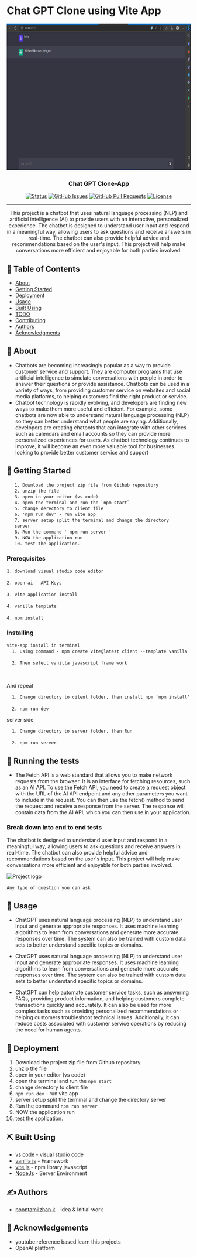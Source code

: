 # Chat GPT Clone using Vite App

<p align="center">
  <a href="" rel="noopener">
 <img width=1000px height=400px src="./chatgpt.png" alt="Project logo"></a>
</p>

<h3 align="center">Chat GPT Clone-App</h3>

<div align="center">

  [![Status](https://img.shields.io/badge/status-active-success.svg)]() 
  [![GitHub Issues](https://img.shields.io/github/issues/kylelobo/The-Documentation-Compendium.svg)](https://github.com/kylelobo/The-Documentation-Compendium/issues)
  [![GitHub Pull Requests](https://img.shields.io/github/issues-pr/kylelobo/The-Documentation-Compendium.svg)](https://github.com/kylelobo/The-Documentation-Compendium/pulls)
  [![License](https://img.shields.io/badge/license-MIT-blue.svg)](/LICENSE)

</div>

---

<p align="center"> This project is a chatbot that uses natural language processing (NLP) and artificial intelligence (AI) to provide users with an interactive, personalized experience. The chatbot is designed to understand user input and respond in a meaningful way, allowing users to ask questions and receive answers in real-time. The chatbot can also provide helpful advice and recommendations based on the user's input. This project will help make conversations more efficient and enjoyable for both parties involved.
    <br> 
</p>

## 📝 Table of Contents
- [About](#about)
- [Getting Started](#getting_started)
- [Deployment](#deployment)
- [Usage](#usage)
- [Built Using](#built_using)
- [TODO](../TODO.md)
- [Contributing](../CONTRIBUTING.md)
- [Authors](#authors)
- [Acknowledgments](#acknowledgement)

## 🧐 About <a name = "about"></a>
- Chatbots are becoming increasingly popular as a way to provide customer service and support. They are computer programs that use artificial intelligence to simulate conversations with people in order to answer their questions or provide assistance. Chatbots can be used in a variety of ways, from providing customer service on websites and social media platforms, to helping customers find the right product or service.
- Chatbot technology is rapidly evolving, and developers are finding new ways to make them more useful and efficient. For example, some chatbots are now able to understand natural language processing (NLP) so they can better understand what people are saying. Additionally, developers are creating chatbots that can integrate with other services such as calendars and email accounts so they can provide more personalized experiences for users. As chatbot technology continues to improve, it will become an even more valuable tool for businesses looking to provide better customer service and support

## 🏁 Getting Started <a name = "getting_started"></a>
```
   1. Download the project zip file from Github repository
   2. unzip the file 
   3. open in your editor (vs code)
   4. open the terminal and run the `npm start` 
   5. change derectory to client file 
   6. 'npm run dev' - run vite app
   7. server setup split the terminal and change the directory 
   server 
   8. Run the command ' npm run server '
   9. NOW the application run 
   10. test the application.

```

### Prerequisites
```
1. download visual studio code editor 

2. open ai - API Keys

3. vite application install

4. vanilla template 

4. npm install

```

### Installing


```
vite-app install in terminal 
  1. using command - npm create vite@latest client --template vanilla 

  2. Then select vanilla javascript frame work

  

```

And repeat

```
  1. Change directory to cilent folder, then install npm 'npm install'

  2. npm run dev 
```
server side
```
  1. Change directory to server folder, then Run

  2. npm run server

```


## 🔧 Running the tests <a name = "tests"></a>
- The Fetch API is a web standard that allows you to make network requests from the browser. It is an interface for fetching resources, such as an AI API. To use the Fetch API, you need to create a request object with the URL of the AI API endpoint and any other parameters you want to include in the request. You can then use the fetch() method to send the request and receive a response from the server. The response will contain data from the AI API, which you can then use in your application.

### Break down into end to end tests
The chatbot is designed to understand user input and respond in a meaningful way, allowing users to ask questions and receive answers in real-time. The chatbot can also provide helpful advice and recommendations based on the user's input. This project will help make conversations more efficient and enjoyable for both parties involved.


<img width=1000px height=400px center src="https://user-images.githubusercontent.com/59840966/210267527-56175cf6-d544-4ad9-947d-8d8b1d406564.png" alt="Project logo"></a>




```
Any type of question you can ask 
```

## 🎈 Usage <a name="usage"></a>
- ChatGPT uses natural language processing (NLP) to understand user input and generate appropriate responses. It uses machine learning algorithms to learn from conversations and generate more accurate responses over time. The system can also be trained with custom data sets to better understand specific topics or domains.

- ChatGPT uses natural language processing (NLP) to understand user input and generate appropriate responses. It uses machine learning algorithms to learn from conversations and generate more accurate responses over time. The system can also be trained with custom data sets to better understand specific topics or domains.

- ChatGPT can help automate customer service tasks, such as answering FAQs, providing product information, and helping customers complete transactions quickly and accurately. It can also be used for more complex tasks such as providing personalized recommendations or helping customers troubleshoot technical issues. Additionally, it can reduce costs associated with customer service operations by reducing the need for human agents.

## 🚀 Deployment <a name = "deployment"></a>

   1. Download the project zip file from Github repository
   2. unzip the file 
   3. open in your editor (vs code)
   4. open the terminal and run the `npm start` 
   5. change derectory to client file 
   6. `npm run dev` - run vite app
   7. server setup split the terminal and change the directory 
   server 
   8. Run the command ` npm run server `
   9. NOW the application run 
   10. test the application.


## ⛏️ Built Using <a name = "built_using"></a>
- [vs code](https://www.mongodb.com/) - visual studio code
- [vanilla js](https://www.npmjs.com/package/vanilla-lazyload) - Framework
- [vite js](https://vitejs.dev/guide/) - npm library javascript  
- [NodeJs](https://nodejs.org/en/) - Server Environment

## ✍️ Authors <a name = "authors"></a>
- [poontamilzhan k](https://github.com/POONTAMILZHAN/ChatGPT_Clone) - Idea & Initial work



## 🎉 Acknowledgements <a name = "acknowledgement"></a>
- youtube reference based learn this projects
- OpenAI platform 
